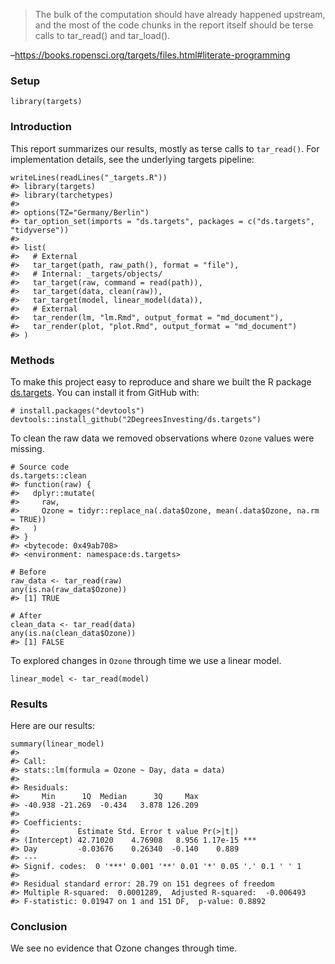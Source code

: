 > The bulk of the computation should have already happened upstream, and
> the most of the code chunks in the report itself should be terse calls
> to tar\_read() and tar\_load().

–<https://books.ropensci.org/targets/files.html#literate-programming>

### Setup

    library(targets)

### Introduction

This report summarizes our results, mostly as terse calls to
`tar_read()`. For implementation details, see the underlying targets
pipeline:

    writeLines(readLines("_targets.R"))
    #> library(targets)
    #> library(tarchetypes)
    #> 
    #> options(TZ="Germany/Berlin")
    #> tar_option_set(imports = "ds.targets", packages = c("ds.targets", "tidyverse"))
    #> 
    #> list(
    #>   # External
    #>   tar_target(path, raw_path(), format = "file"),
    #>   # Internal: _targets/objects/
    #>   tar_target(raw, command = read(path)),
    #>   tar_target(data, clean(raw)),
    #>   tar_target(model, linear_model(data)),
    #>   # External
    #>   tar_render(lm, "lm.Rmd", output_format = "md_document"),
    #>   tar_render(plot, "plot.Rmd", output_format = "md_document")
    #> )

### Methods

To make this project easy to reproduce and share we built the R package
[ds.targets](https://github.com/2DegreesInvesting/ds-targets). You can
install it from GitHub with:

    # install.packages("devtools")
    devtools::install_github("2DegreesInvesting/ds.targets")

To clean the raw data we removed observations where `Ozone` values were
missing.

    # Source code
    ds.targets::clean
    #> function(raw) {
    #>   dplyr::mutate(
    #>     raw,
    #>     Ozone = tidyr::replace_na(.data$Ozone, mean(.data$Ozone, na.rm = TRUE))
    #>   )
    #> }
    #> <bytecode: 0x49ab708>
    #> <environment: namespace:ds.targets>

    # Before
    raw_data <- tar_read(raw)
    any(is.na(raw_data$Ozone))
    #> [1] TRUE

    # After
    clean_data <- tar_read(data)
    any(is.na(clean_data$Ozone))
    #> [1] FALSE

To explored changes in `Ozone` through time we use a linear model.

    linear_model <- tar_read(model)

### Results

Here are our results:

    summary(linear_model)
    #> 
    #> Call:
    #> stats::lm(formula = Ozone ~ Day, data = data)
    #> 
    #> Residuals:
    #>     Min      1Q  Median      3Q     Max 
    #> -40.938 -21.269  -0.434   3.878 126.209 
    #> 
    #> Coefficients:
    #>             Estimate Std. Error t value Pr(>|t|)    
    #> (Intercept) 42.71020    4.76908   8.956 1.17e-15 ***
    #> Day         -0.03676    0.26340  -0.140    0.889    
    #> ---
    #> Signif. codes:  0 '***' 0.001 '**' 0.01 '*' 0.05 '.' 0.1 ' ' 1
    #> 
    #> Residual standard error: 28.79 on 151 degrees of freedom
    #> Multiple R-squared:  0.0001289,  Adjusted R-squared:  -0.006493 
    #> F-statistic: 0.01947 on 1 and 151 DF,  p-value: 0.8892

### Conclusion

We see no evidence that Ozone changes through time.
